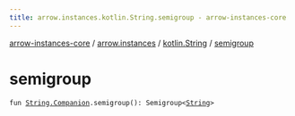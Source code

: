 ```yaml
---
title: arrow.instances.kotlin.String.semigroup - arrow-instances-core
---
```


[arrow-instances-core](../../index.html) / [arrow.instances](../index.html) / [kotlin.String](index.html) / [semigroup](./semigroup.html)

# semigroup

`fun `[`String.Companion`](https://kotlinlang.org/api/latest/jvm/stdlib/kotlin/-string/-companion/index.html)`.semigroup(): Semigroup<`[`String`](https://kotlinlang.org/api/latest/jvm/stdlib/kotlin/-string/index.html)`>`
